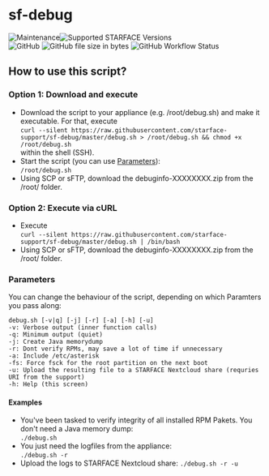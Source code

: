 # sf-debug

![Maintenance](https://img.shields.io/maintenance/yes/2019.svg)![Supported STARFACE Versions](https://img.shields.io/badge/Supported%20Versions-6.0.0.0_--_6.7.0.x-f59c00.svg)\
![GitHub](https://img.shields.io/github/license/starface-support/sf-debug.svg) 
 ![GitHub file size in bytes](https://img.shields.io/github/size/starface-support/sf-debug/debug.sh.svg) ![GitHub Workflow Status](https://img.shields.io/github/workflow/status/starface-support/sf-debug/shellcheck?label=shellcheck)

## How to use this script?

### Option 1: Download and execute

- Download the script to your appliance (e.g. /root/debug.sh) and make it executable.
For that, execute\
`curl --silent https://raw.githubusercontent.com/starface-support/sf-debug/master/debug.sh > /root/debug.sh && chmod +x /root/debug.sh`\
within the shell (SSH).
- Start the script (you can use [Parameters](#Parameters)):\
`/root/debug.sh`
- Using SCP or sFTP, download the debuginfo-XXXXXXXX.zip from the /root/ folder.

### Option 2: Execute via cURL

- Execute\
`curl --silent https://raw.githubusercontent.com/starface-support/sf-debug/master/debug.sh | /bin/bash`
- Using SCP or sFTP, download the debuginfo-XXXXXXXX.zip from the /root/ folder.

### Parameters

You can change the behaviour of the script, depending on which Paramters you pass along:

```text
debug.sh [-v|q] [-j] [-r] [-a] [-h] [-u]
-v: Verbose output (inner function calls)
-q: Minimum output (quiet)
-j: Create Java memorydump
-r: Dont verify RPMs, may save a lot of time if unnecessary
-a: Include /etc/asterisk
-fs: Force fsck for the root partition on the next boot
-u: Upload the resulting file to a STARFACE Nextcloud share (requries URI from the support)
-h: Help (this screen)
```

#### Examples

- You've been tasked to verify integrity of all installed RPM Pakets. You don't need a Java memory dump:\
`./debug.sh`
- You just need the logfiles from the appliance:\
`./debug.sh -r`
- Upload the logs to STARFACE Nextcloud share:
`./debug.sh -r -u`
